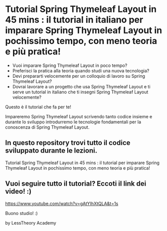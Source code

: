 # Tutorial Spring Thymeleaf Layout in 45 mins : il tutorial in italiano per imparare Spring Thymeleaf Layout in pochissimo tempo, con meno teoria e più pratica! 

- Vuoi imparare Spring Thymeleaf Layout in poco tempo? 
- Preferisci la pratica alla teoria quando studi una nuova tecnologia?
- Devi prepararti velocemente per un colloquio di lavoro su Spring Thymeleaf Layout? 
- Dovrai lavorare a un progetto che usa Spring Thymeleaf Layout e ti serve un tutorial in italiano che ti insegni Spring Thymeleaf Layout velocemente?

Questo è il tutorial che fa per te!

Impareremo Spring Thymeleaf Layout scrivendo tanto codice insieme e durante lo sviluppo introdurremo le tecnologie fondamentali per la conoscenza di Spring Thymeleaf Layout.

## In questo repository trovi tutto il codice sviluppato durante le lezioni.

Tutorial Spring Thymeleaf Layout in 45 mins : il tutorial per imparare Spring Thymeleaf Layout in pochissimo tempo, con meno teoria e più pratica! 

## Vuoi seguire tutto il tutorial? Eccoti il link dei video! :) 
https://www.youtube.com/watch?v=gAtYIhXtQLA&t=1s

Buono studio! :)

by LessTheory Academy
